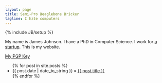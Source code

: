 ```yaml
---
layout: page
title: Semi-Pro Beaglebone Bricker
tagline: I hate computers
---
```

{% include JB/setup %}

My name is James Johnson. I have a PhD in Computer Science. I work for [a startup](http://www.synercontechnologies.com). This is my website. 

[My PGP Key](James_Johnson_pub.asc)


<ul class="posts">
  {% for post in site.posts %}
    <li><span>{{ post.date | date_to_string }}</span> &raquo; <a href="{{ BASE_PATH }}{{ post.url }}">{{ post.title }}</a></li>
  {% endfor %}
</ul>



